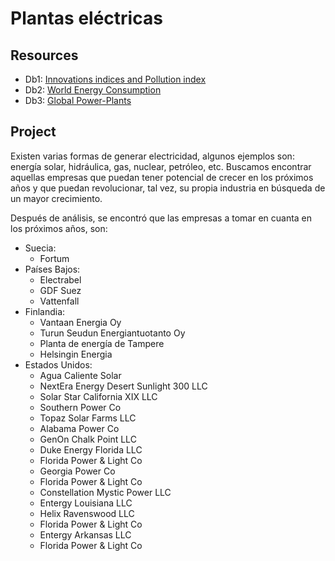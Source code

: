 # Plantas eléctricas 



## Resources

* Db1: [Innovations indices and Pollution index](https://www.kaggle.com/datasets/youneseloiarm/innovations-indices-and-pollution-index)
* Db2: [World Energy Consumption](https://www.kaggle.com/datasets/pralabhpoudel/world-energy-consumption)
* Db3: [Global Power-Plants](https://www.kaggle.com/datasets/ramjasmaurya/global-powerplants)

## Project

Existen varias formas de generar electricidad, algunos ejemplos son: energía solar, hidráulica, gas, nuclear, petróleo, etc. Buscamos encontrar aquellas empresas que puedan tener potencial de crecer en los próximos años y que puedan revolucionar, tal vez, su propia industria en búsqueda de un mayor crecimiento.


Después de análisis, se encontró que las empresas a tomar en cuanta en los próximos años, son:

* Suecia:
  * Fortum
* Países Bajos:
  * Electrabel
  * GDF Suez
  * Vattenfall
* Finlandia:
  * Vantaan Energia Oy
  * Turun Seudun Energiantuotanto Oy
  * Planta de energía de Tampere
  * Helsingin Energia
* Estados Unidos:
  * Agua Caliente Solar
  * NextEra Energy Desert Sunlight 300 LLC
  * Solar Star California XIX LLC
  * Southern Power Co
  * Topaz Solar Farms LLC
  * Alabama Power Co
  * GenOn Chalk Point LLC
  * Duke Energy Florida LLC
  * Florida Power & Light Co
  * Georgia Power Co
  * Florida Power & Light Co
  * Constellation Mystic Power LLC
  * Entergy Louisiana LLC
  * Helix Ravenswood LLC
  * Florida Power & Light Co
  * Entergy Arkansas LLC
  * Florida Power & Light Co


